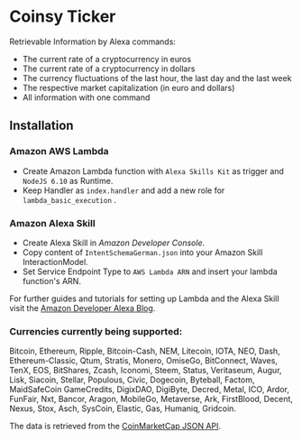 # Coinsy Ticker

Retrievable Information by Alexa commands:

- The current rate of a cryptocurrency in euros
- The current rate of a cryptocurrency in dollars
- The currency fluctuations of the last hour, the last day and the last week
- The respective market capitalization (in euro and dollars)
- All information with one command

## Installation

### Amazon AWS Lambda
- Create Amazon Lambda function with `Alexa Skills Kit` as trigger and `NodeJS 6.10` as Runtime.
- Keep Handler as `index.handler` and add a new role for `lambda_basic_execution` .

### Amazon Alexa Skill
- Create Alexa Skill in *Amazon Developer Console*.
- Copy content of `IntentSchemaGerman.json` into your Amazon Skill InteractionModel.
- Set Service Endpoint Type to `AWS Lambda ARN` and insert your lambda function's ARN.

For further guides and tutorials for setting up Lambda and the Alexa Skill visit the [Amazon Developer Alexa Blog](https://developer.amazon.com/de/blogs/post/txdjws16kupvko/new-alexa-skills-kit-template:-build-a-trivia-skill-in-under-an-hour).


### Currencies currently being supported: 
Bitcoin, Ethereum, Ripple, Bitcoin-Cash, NEM, Litecoin, IOTA, NEO, Dash, Ethereum-Classic, Qtum, Stratis, Monero, OmiseGo, BitConnect, Waves, TenX, EOS, BitShares, Zcash, Iconomi, Steem, Status, Veritaseum, Augur, Lisk, Siacoin, Stellar, Populous, Civic, Dogecoin, Byteball, Factom, MaidSafeCoin GameCredits, DigixDAO, DigiByte, Decred, Metal, ICO, Ardor, FunFair, Nxt, Bancor, Aragon, MobileGo, Metaverse, Ark, FirstBlood, Decent, Nexus, Stox, Asch, SysCoin, Elastic, Gas, Humaniq, Gridcoin.

The data is retrieved from the [CoinMarketCap JSON API](https://coinmarketcap.com/api/).
